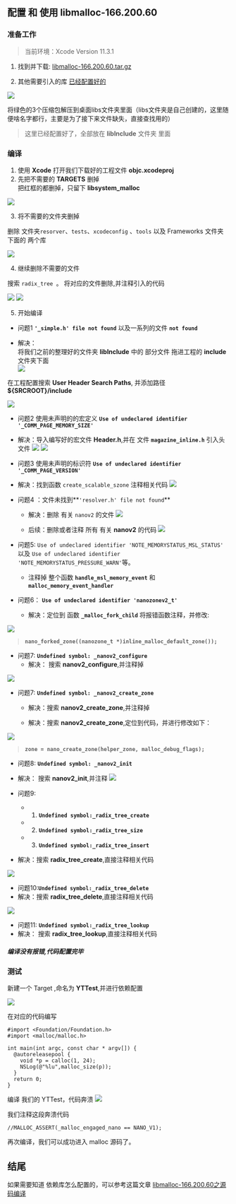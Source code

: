 ## 配置 和 使用 libmalloc-166.200.60  ##

### 准备工作 
> 当前环境：Xcode Version 11.3.1 

1. 找到并下载: [libmalloc-166.200.60.tar.gz](https://opensource.apple.com/tarballs/libmalloc/)

2. 其他需要引入的库 [已经配置好的](https://github.com/476139183/Learning-iOS/tree/master/SourceCode/libmalloc/OpenSource)

![](https://upload-images.jianshu.io/upload_images/9540884-e39e394c85bde735.png?imageMogr2/auto-orient/strip|imageView2/2/w/1200)

将绿色的3个压缩包解压到桌面libs文件夹里面（libs文件夹是自己创建的，这里随便啥名字都行，主要是为了接下来文件缺失，直接查找用的）

> 这里已经配置好了，全部放在 **libInclude** 文件夹 里面

### 编译

1. 使用 **Xcode** 打开我们下载好的工程文件 **objc.xcodeproj**
2. 先把不需要的 **TARGETS** 删掉          
 把红框的都删掉，只留下 **libsystem_malloc**    
    
![](https://tva1.sinaimg.cn/large/007S8ZIlgy1gdvog3lc4bj315i0nu7ed.jpg)

3. 将不需要的文件夹删掉

删除 文件夹`resorver`、`tests`、`xcodeconfig` 、`tools` 以及 Frameworks 文件夹下面的 两个库   

![](https://tva1.sinaimg.cn/large/007S8ZIlgy1gdvol2r46aj30sq0jiqfi.jpg)

4. 继续删除不需要的文件

搜索  `radix_tree `。 将对应的文件删除,并注释引入的代码     

![](https://tva1.sinaimg.cn/large/007S8ZIlgy1gdvoteloluj30og0i8tmt.jpg)
![](https://tva1.sinaimg.cn/large/007S8ZIlgy1gdvq57am1oj31040ryk1d.jpg)

5. 开始编译

* 问题1 **`'_simple.h' file not found`** 以及一系列的文件 **`not found`**

 * 解决：       
 将我们之前的整理好的文件夹 **libInclude** 中的 部分文件 拖进工程的 **include** 文件夹下面      
 ![](https://tva1.sinaimg.cn/large/007S8ZIlgy1gdvph834zfj30zy0r4qd8.jpg)
 
 在工程配置搜索 **User Header Search Paths**, 并添加路径 **${SRCROOT}/include**
 
 ![](https://tva1.sinaimg.cn/large/007S8ZIlgy1gdvpjuf22gj315y0fk0x3.jpg)
 

* 问题2  使用未声明的的宏定义
**`Use of undeclared identifier '_COMM_PAGE_MEMORY_SIZE'`**

 * 解决：导入编写好的宏文件 **Header.h**,并在 文件 **`magazine_inline.h`** 引入头文件
![](https://tva1.sinaimg.cn/large/007S8ZIlgy1gdvpsmvnbnj31bm0m0gzv.jpg)
![](https://tva1.sinaimg.cn/large/007S8ZIlgy1gdvpu026e7j31c20quh4s.jpg)
 
 * 问题3 使用未声明的标识符 **`Use of undeclared identifier '_COMM_PAGE_VERSION'`**
 
  * 解决：找到函数 `create_scalable_szone` 注释相关代码
![](https://tva1.sinaimg.cn/large/007S8ZIlgy1gdvpxu9chpj30zy0fqjw2.jpg)
  
* 问题4 ：文件未找到**`'resolver.h' file not found`**
  * 解决：删除 有关 `nanov2` 的文件
![](https://tva1.sinaimg.cn/large/007S8ZIlgy1gdvq1660qij30pa0juwrm.jpg)

  * 后续：删除或者注释 所有 有关 **nanov2** 的代码
![](https://tva1.sinaimg.cn/large/007S8ZIlgy1gdvq2q88ngj30v00jswjs.jpg)
  
* 问题5: `Use of undeclared identifier 'NOTE_MEMORYSTATUS_MSL_STATUS'` 以及 `Use of undeclared identifier 'NOTE_MEMORYSTATUS_PRESSURE_WARN'`等。
  * 注释掉 整个函数 **`handle_msl_memory_event`** 和 **`malloc_memory_event_handler`**

* 问题6： **`Use of undeclared identifier 'nanozonev2_t'`**
  * 解决：定位到 函数 **`_malloc_fork_child`** 将报错函数注释，并修改: 
       
![](https://tva1.sinaimg.cn/large/007S8ZIlgy1gdvqfcc7elj30y40fwn15.jpg)
> **`nano_forked_zone((nanozone_t *)inline_malloc_default_zone());`**

* 问题7: **`Undefined symbol: _nanov2_configure `**
  * 解决： 搜索 **nanov2_configure**,并注释掉
  
![](https://tva1.sinaimg.cn/large/007S8ZIlgy1gdvqnjdz73j319q0n8wxx.jpg)


* 问题7: **`Undefined symbol: _nanov2_create_zone`**  
  * 解决：搜索 **nanov2_create_zone**,并注释掉
  
 
  * 解决：搜索 **nanov2_create_zone**,定位到代码，并进行修改如下：
  
![](https://tva1.sinaimg.cn/large/007S8ZIlgy1gdwi16h58lj31lu0gaqho.jpg)
> **`zone = nano_create_zone(helper_zone, malloc_debug_flags);`**

* 问题8: **`Undefined symbol: _nanov2_init`**
 * 解决： 搜索 **nanov2_init**,并注释
![](https://tva1.sinaimg.cn/large/007S8ZIlgy1gdwi3am2jdj31m40bmwnu.jpg)

* 问题9: 
    * 1. **`Undefined symbol:_radix_tree_create`**
    * 2. **`Undefined symbol:_radix_tree_size`**
    * 3. **`Undefined symbol:_radix_tree_insert`**
 * 解决：搜索 **radix_tree_create**,直接注释相关代码

![](https://tva1.sinaimg.cn/large/007S8ZIlgy1gdwib61xnfj31lu0qutz9.jpg)

* 问题10:**`Undefined symbol:_radix_tree_delete`**
 * 解决：搜索 **radix_tree_delete**,直接注释相关代码
 
![](https://tva1.sinaimg.cn/large/007S8ZIlgy1gdwicz7l9cj31lu0g87kh.jpg)

* 问题11: **`Undefined symbol:_radix_tree_lookup`**
 * 解决： 搜索 **radix_tree_lookup**,直接注释相关代码


##### 编译没有报错,代码配置完毕

### 测试

新建一个 Target ,命名为 **YTTest**,并进行依赖配置

![](https://tva1.sinaimg.cn/large/007S8ZIlgy1gdwihi84u1j31e60pm42y.jpg)

在对应的代码编写

```objc
#import <Foundation/Foundation.h>
#import <malloc/malloc.h>

int main(int argc, const char * argv[]) {
  @autoreleasepool {
	void *p = calloc(1, 24);
	NSLog(@"%lu",malloc_size(p));
  }
  return 0;
}

```

编译 我们的 YTTest，代码奔溃
![](https://tva1.sinaimg.cn/large/007S8ZIlgy1gdwile5g0fj316w0og12c.jpg)

我们注释这段奔溃代码

```objc
//MALLOC_ASSERT(_malloc_engaged_nano == NANO_V1);
```

再次编译，我们可以成功进入 malloc 源码了。

## 结尾 ##

如果需要知道 依赖库怎么配置的，可以参考这篇文章 [libmalloc-166.200.60之源码编译](https://www.jianshu.com/p/cb1b573a0297)
